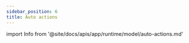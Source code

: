 ```yaml
---
sidebar_position: 6
title: Auto actions
---
```


import Info from '@site/docs/apis/app/runtime/model/auto-actions.md'

<Info />
